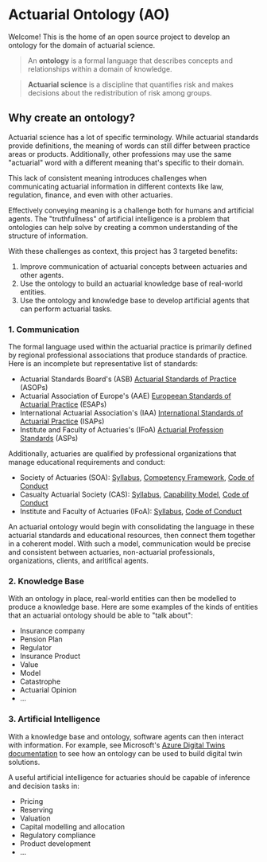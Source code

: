 # Actuarial Ontology (AO)
Welcome! This is the home of an open source project to develop an ontology for the domain of actuarial science.

> An **ontology** is a formal language that describes concepts and relationships within a domain of knowledge.

> **Actuarial science** is a discipline that quantifies risk and makes decisions about the redistribution of risk among groups.

## Why create an ontology?
Actuarial science has a lot of specific terminology. While actuarial standards provide definitions, the meaning of words can still differ between practice areas or products. Additionally, other professions may use the same "actuarial" word with a different meaning that's specific to their domain.

This lack of consistent meaning introduces challenges when communicating actuarial information in different contexts like law, regulation, finance, and even with other actuaries.

Effectively conveying meaning is a challenge both for humans and artificial agents. The "truthfullness" of artificial intelligence is a problem that ontologies can help solve by creating a common understanding of the structure of information. 

With these challenges as context, this project has 3 targeted benefits:
1. Improve communication of actuarial concepts between actuaries and other agents.
2. Use the ontology to build an actuarial knowledge base of real-world entities.
3. Use the ontology and knowledge base to develop artificial agents that can perform actuarial tasks.


### 1. Communication
The formal language used within the actuarial practice is primarily defined by regional professional associations that produce standards of practice. Here is an incomplete but representative list of standards:

- Actuarial Standards Board's (ASB) [Actuarial Standards of Practice ](http://www.actuarialstandardsboard.org/standards-of-practice/) (ASOPs)
- Actuarial Association of Europe's (AAE) [Europeean Standards of Actuarial Practice](https://actuary.eu/about-the-aae/european-standards-of-actuarial-practice/) (ESAPs)
- International Actuarial Association's (IAA) [International Standards of Actuarial Practice](https://www.actuaries.org/iaa/IAA/Publications/ISAPs/IAA/Publications/05ISAPs.aspx?hkey=334b21a7-a3ac-4e0e-8294-3cbc755ab14a) (ISAPs)
- Institute and Faculty of Actuaries's (IFoA) [Actuarial Profession Standards](https://actuaries.org.uk/standards/standards-and-guidance/professional-standards-directory/) (ASPs)

Additionally, actuaries are qualified by professional organizations that manage educational requirements and conduct: 
- Society of Actuaries (SOA): [Syllabus](https://www.soa.org/education/exam-req/edu-fsa-req/), [Competency Framework](https://www.soa.org/professional-development/competency-framework/), [Code of Conduct](https://www.soa.org/about/governance/about-code-of-professional-conduct/)
- Casualty Actuarial Society (CAS): [Syllabus](https://www.casact.org/credential-requirements), [Capability Model](https://www.casact.org/professional-education/cas-capability-model), [Code of Conduct](https://www.casact.org/exams-admissions/resources/principles-and-policies-candidates)
- Institute and Faculty of Actuaries (IFoA): [Syllabus](https://actuaries.org.uk/curriculum/), [Code of Conduct](https://actuaries.org.uk/media/p3vdcokt/actuaries-code-v3-1.pdf)

An actuarial ontology would begin with consolidating the language in these actuarial standards and educational resources, then connect them together in a coherent model. With such a model, communication would be precise and consistent between actuaries, non-actuarial professionals, organizations, clients, and aritifical agents.

### 2. Knowledge Base
With an ontology in place, real-world entities can then be modelled to produce a knowledge base. Here are some examples of the kinds of entities that an actuarial ontology should be able to "talk about":
- Insurance company
- Pension Plan
- Regulator
- Insurance Product
- Value
- Model
- Catastrophe
- Actuarial Opinion
- ...

### 3. Artificial Intelligence
With a knowledge base and ontology, software agents can then interact with information. For example, see Microsoft's [Azure Digital Twins documentation](https://learn.microsoft.com/en-us/azure/digital-twins/concepts-ontologies) to see how an ontology can be used to build digital twin solutions.

A useful artificial intelligence for actuaries should be capable of inference and decision tasks in:
- Pricing
- Reserving
- Valuation
- Capital modelling and allocation
- Regulatory compliance
- Product development
- ...
